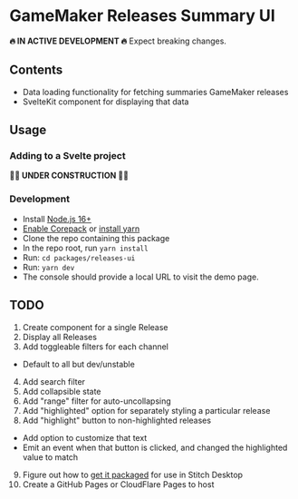 # GameMaker Releases Summary UI

**🔥 IN ACTIVE DEVELOPMENT  🔥** Expect breaking changes.

## Contents

- Data loading functionality for fetching summaries GameMaker releases
- SvelteKit component for displaying that data

## Usage

### Adding to a Svelte project

**🚧🚧 UNDER CONSTRUCTION 🚧🚧**

### Development

+ Install [Node.js 16+](https://nodejs.org/)
+ [Enable Corepack](https://nodejs.org/api/corepack.html#corepack) or [install yarn](https://yarnpkg.com/getting-started/install)
+ Clone the repo containing this package
+ In the repo root, run `yarn install`
+ Run: `cd packages/releases-ui`
+ Run: `yarn dev`
+ The console should provide a local URL to visit the demo page.

## TODO

1. Create component for a single Release
2. Display all Releases
3. Add toggleable filters for each channel
  - Default to all but dev/unstable
4. Add search filter
5. Add collapsible state
6. Add "range" filter for auto-uncollapsing
7. Add "highlighted" option for separately styling a particular release
8. Add "highlight" button to non-highlighted releases
  - Add option to customize that text
  - Emit an event when that button is clicked, and changed the highlighted value to match
9. Figure out how to [get it packaged](https://kit.svelte.dev/docs/packaging) for use in Stitch Desktop
10. Create a GitHub Pages or CloudFlare Pages to host
